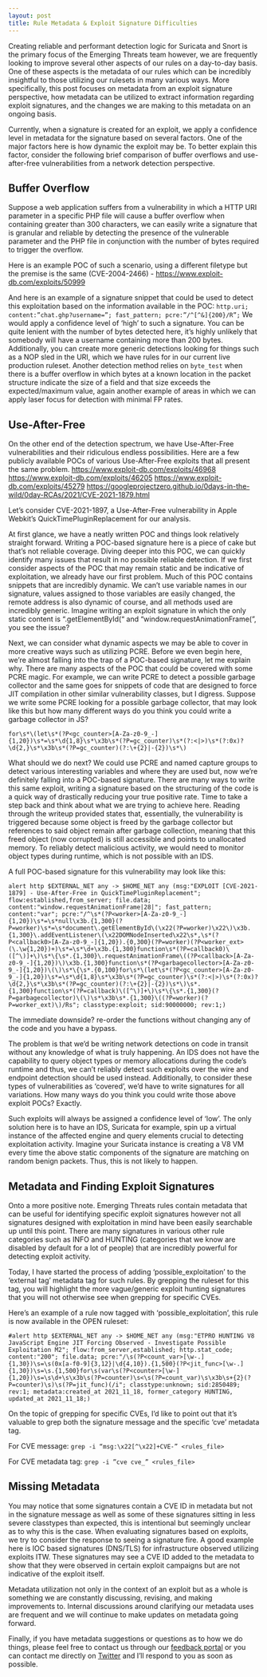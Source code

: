 ```yaml
---
layout: post
title: Rule Metadata & Exploit Signature Difficulties
---
```


Creating reliable and performant detection logic for Suricata and Snort is the primary focus of the Emerging Threats team however, we are frequently looking to improve several other aspects of our rules on a day-to-day basis.  One of these aspects is the metadata of our rules which can be incredibly insightful to those utilizing our rulesets in many various ways.  More specifically, this post focuses on metadata from an exploit signature perspective, how metadata can be utilized to extract information regarding exploit signatures, and the changes we are making to this metadata on an ongoing basis.

Currently, when a signature is created for an exploit, we apply a confidence level in metadata for the signature based on several factors.  One of the major factors here is how dynamic the exploit may be.  To better explain this factor, consider the following brief comparison of buffer overflows and use-after-free vulnerabilities from a network detection perspective.


## Buffer Overflow
Suppose a web application suffers from a vulnerability in which a HTTP URI parameter in a specific PHP file will cause a buffer overflow when containing greater than 300 characters, we can easily write a signature that is granular and reliable by detecting the presence of the vulnerable parameter and the PHP file in conjunction with the number of bytes required to trigger the overflow.

Here is an example POC of such a scenario, using a different filetype but the premise is the same (CVE-2004-2466) - https://www.exploit-db.com/exploits/50999

And here is an example of a signature snippet that could be used to detect this exploitation based on the information available in the POC:
`http.uri; content:”chat.ghp?username=”; fast_pattern; pcre:”/^[^&]{200}/R”;`
We would apply a confidence level of ‘high’ to such a signature.  You can be quite lenient with the number of bytes detected here, it’s highly unlikely that somebody will have a username containing more than 200 bytes.  Additionally, you can create more generic detections looking for things such as a NOP sled in the URI, which we have rules for in our current live production ruleset.  Another detection method relies on `byte_test` when there is a buffer overflow in which bytes at a known location in the packet structure indicate the size of a field and that size exceeds the expected/maximum value, again another example of areas in which we can apply laser focus for detection with minimal FP rates.


## Use-After-Free
On the other end of the detection spectrum, we have Use-After-Free vulnerabilities and their ridiculous endless possibilities.  Here are a few publicly available POCs of various Use-After-Free exploits that all present the same problem.
https://www.exploit-db.com/exploits/46968
https://www.exploit-db.com/exploits/46205
https://www.exploit-db.com/exploits/45279
https://googleprojectzero.github.io/0days-in-the-wild/0day-RCAs/2021/CVE-2021-1879.html 

Let’s consider CVE-2021-1897, a Use-After-Free vulnerability in Apple Webkit’s QuickTimePluginReplacement for our analysis.

At first glance, we have a neatly written POC and things look relatively straight forward.  Writing a POC-based signature here is a piece of cake but that’s not reliable coverage. Diving deeper into this POC, we can quickly identify many issues that result in no possible reliable detection.  If we first consider aspects of the POC that may remain static and be indicative of exploitation, we already have our first problem.  Much of this POC contains snippets that are incredibly dynamic.  We can’t use variable names in our signature, values assigned to those variables are easily changed, the remote address is also dynamic of course, and all methods used are incredibly generic.  Imagine writing an exploit signature in which the only static content is “.getElementById(“ and “window.requestAnimationFrame(”, you see the issue?

Next, we can consider what dynamic aspects we may be able to cover in more creative ways such as utilizing PCRE.  Before we even begin here, we’re almost falling into the trap of a POC-based signature, let me explain why.  There are many aspects of the POC that could be covered with some PCRE magic.  For example, we can write PCRE to detect a possible garbage collector and the same goes for snippets of code that are designed to force JIT compilation in other similar vulnerability classes, but I digress.  Suppose we write some PCRE looking for a possible garbage collector, that may look like this but how many different ways do you think you could write a garbage collector in JS?

`for\s*\(let\s*(?P<gc_counter>[A-Za-z0-9_-]{1,20})\s*=\s*\d{1,8}\s*\x3b\s*(?P=gc_counter)\s*(?:<|>)\s*(?:0x)?\d{2,}\s*\x3b\s*(?P=gc_counter)(?:\+{2}|-{2})\s*\)`

What should we do next?  We could use PCRE and named capture groups to detect various interesting variables and where they are used but, now we’re definitely falling into a POC-based signature.  There are many ways to write this same exploit, writing a signature based on the structuring of the code is a quick way of drastically reducing your true positive rate.  Time to take a step back and think about what we are trying to achieve here.  Reading through the writeup provided states that, essentially, the vulnerability is triggered because some object is freed by the garbage collector but references to said object remain after garbage collection, meaning that this freed object (now corrupted) is still accessible and points to unallocated memory.  To reliably detect malicious activity, we would need to monitor object types during runtime, which is not possible with an IDS.

A full POC-based signature for this vulnerability may look like this:

```alert http $EXTERNAL_NET any -> $HOME_NET any (msg:"EXPLOIT [CVE-2021-1879] - Use-After-Free in QuickTimePluginReplacement"; flow:established,from_server; file.data; content:"window.requestAnimationFrame|28|"; fast_pattern; content:"var"; pcre:"/^\s*(?P<worker>[A-Za-z0-9_-]{1,20})\s*=\s*null\x3b.{1,300}(?P=worker)\s*=\s*document\.getElementById\(\x22(?P=worker)\x22\)\x3b.{1,300}\.addEventListener\(\x22DOMNodeInserted\x22\s*,\s*(?P<callback0>[A-Za-z0-9_-]{1,20}).{0,300}(?P=worker)(?P<worker_ext>(\.\w{1,20})+)\s*=\s*\d+\x3b.{1,300}function\s*(?P=callback0)\([^\)]+\)\s*\{\s*.{1,300}\.requestAnimationFrame\((?P<callback>[A-Za-z0-9_-]{1,20})\)\x3b.{1,300}function\s*(?P<garbagecollector>[A-Za-z0-9_-]{1,20})\(\)\s*\{\s*.{0,100}for\s*\(let\s*(?P<gc_counter>[A-Za-z0-9_-]{1,20})\s*=\s*\d{1,8}\s*\x3b\s*(?P=gc_counter)\s*(?:<|>)\s*(?:0x)?\d{2,}\s*\x3b\s*(?P=gc_counter)(?:\+{2}|-{2})\s*\)\s*.{1,300}function\s*(?P=callback)\([^\)]+\)\s*\{\s*.{1,300}(?P=garbagecollector)\(\)\s*\x3b\s*.{1,300}\((?P=worker)(?P=worker_ext)\)/Rs"; classtype:exploit; sid:90000000; rev:1;)```

The immediate downside?  re-order the functions without changing any of the code and you have a bypass.

The problem is that we’d be writing network detections on code in transit without any knowledge of what is truly happening.  An IDS does not have the capability to query object types or memory allocations during the code’s runtime and thus, we can’t reliably detect such exploits over the wire and endpoint detection should be used instead.  Additionally, to consider these types of vulnerabilities as ‘covered’, we’d have to write signatures for all variations.  How many ways do you think you could write those above exploit POCs?  Exactly.

Such exploits will always be assigned a confidence level of ‘low’.  The only solution here is to have an IDS, Suricata for example, spin up a virtual instance of the affected engine and query elements crucial to detecting exploitation activity.  Imagine your Suricata instance is creating a V8 VM every time the above static components of the signature are matching on random benign packets.  Thus, this is not likely to happen.


## Metadata and Finding Exploit Signatures
Onto a more positive note.  Emerging Threats rules contain metadata that can be useful for identifying specific exploit signatures however not all signatures designed with exploitation in mind have been easily searchable up until this point.  There are many signatures in various other rule categories such as INFO and HUNTING (categories that we know are disabled by default for a lot of people) that are incredibly powerful for detecting exploit activity.

Today, I have started the process of adding ‘possible_exploitation’ to the ‘external tag’ metadata tag for such rules.  By grepping the ruleset for this tag, you will highlight the more vague/generic exploit hunting signatures that you will not otherwise see when grepping for specific CVEs.

Here’s an example of a rule now tagged with ‘possible_exploitation’, this rule is now available in the OPEN ruleset:

`#alert http $EXTERNAL_NET any -> $HOME_NET any (msg:"ETPRO HUNTING V8 JavaScript Engine JIT Forcing Observed - Investigate Possible Exploitation M2"; flow:from_server,established; http.stat_code; content:"200"; file.data; pcre:"/\s(?P<count_var>[\w-.]{1,30})\s=\s(0x[a-f0-9]{3,12}|\d{4,10}).{1,500}(?P<jit_func>[\w-.]{1,30})\s=\s.{1,500}for\s(var\s(?P<counter>[\w-]{1,20})\s=\s\d+\s\x3b\s(?P=counter)\s<\s(?P=count_var)\s\x3b\s+{2}(?P=counter)\s)\s(?P=jit_func)(/i"; classtype:unknown; sid:2850489; rev:1; metadata:created_at 2021_11_18, former_category HUNTING, updated_at 2021_11_18;)`

On the topic of grepping for specific CVEs, I’d like to point out that it’s valuable to grep both the signature message and the specific ‘cve’ metadata tag.

For CVE message: `grep -i “msg:\x22[^\x22]+CVE-” <rules_file>`

For CVE metadata tag: `grep -i ”cve cve_” <rules_file>`


## Missing Metadata
You may notice that some signatures contain a CVE ID in metadata but not in the signature message as well as some of these signatures sitting in less severe classtypes than expected, this is intentional but seemingly unclear as to why this is the case.  When evaluating signatures based on exploits, we try to consider the response to seeing a signature fire.  A good example here is IOC based signatures (DNS/TLS) for infrastructure observed utilizing exploits ITW.  These signatures may see a CVE ID added to the metadata to show that they were observed in certain exploit campaigns but are not indicative of the exploit itself.

Metadata utilization not only in the context of an exploit but as a whole is something we are constantly discussing, revising, and making improvements to.  Internal discussions around clarifying our metadata uses are frequent and we will continue to make updates on metadata going forward.

Finally, if you have metadata suggestions or questions as to how we do things, please feel free to contact us through our [feedback portal]( https://feedback.emergingthreats.net/feedback) or you can contact me directly on [Twitter]( https://twitter.com/EcOzurie) and I’ll respond to you as soon as possible.
